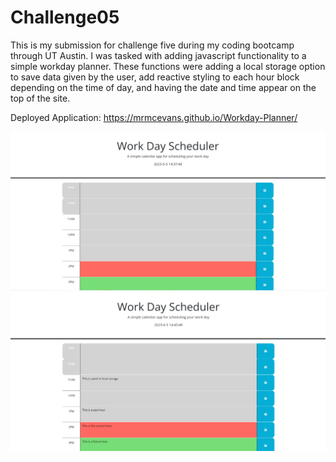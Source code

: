 # Challenge05
This is my submission for challenge five during my coding bootcamp through UT Austin.
I was tasked with adding javascript functionality to a simple workday planner.
These functions were adding a local storage option to save data given by the user, add reactive styling to each hour block depending on the time of day, and having the date and time appear on the top of the site.

Deployed Application: https://mrmcevans.github.io/Workday-Planner/

![Alt text](./assets/images/Challenge05.png)
![Alt text](./assets/images/Challenge06(1).png)

